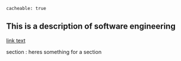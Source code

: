 ```
cacheable: true
```

## This is a **description of software engineering**

[link text](#abcd)

<div
This is a [link](http://example.com/ "Title") here's a link to [something]

section
: heres something for a section


[something]: www.something.com
